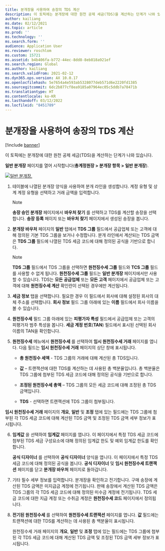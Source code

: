 ```yaml
---
title: 분개장을 사용하여 송장의 TDS 계산
description: 이 토픽에는 분개장에 대한 원천 공제 세금(TDS)을 계산하는 단계가 나와 있습니다.
author: kailiang
ms.date: 02/12/2021
ms.topic: article
ms.prod: ''
ms.technology: ''
ms.search.form: ''
audience: Application User
ms.reviewer: roschlom
ms.custom: 15721
ms.assetid: b4b406fa-b772-44ec-8dd8-8eb818a921ef
ms.search.region: Global
ms.author: kailiang
ms.search.validFrom: 2021-02-12
ms.dyn365.ops.version: AX 10.0.17
ms.openlocfilehash: 5e7654a4e593ab5328077deb571d6e2220fd1385
ms.sourcegitcommit: 6dc2b877cf8ea9185a07964ec05c5ddb7a78471b
ms.translationtype: HT
ms.contentlocale: ko-KR
ms.lasthandoff: 03/12/2022
ms.locfileid: "8451789"
---
```

# <a name="calculate-tds-on-invoices-using-journals"></a>분개장을 사용하여 송장의 TDS 계산

[!include [banner](../includes/banner.md)]

이 토픽에는 분개장에 대한 원천 공제 세금(TDS)을 계산하는 단계가 나와 있습니다.

**일반 분개장** 페이지를 열어 시작합니다(**총계정원장 > 분개장 항목 > 일반 분개장**).

[![일반 분개장.](./media/apac-ind-TDS-57.png)](./media/apac-ind-TDS-57.png)

1. 테이블에 나열된 분개장 양식을 사용하여 분개 라인을 생성합니다. 계정 유형 및 상계 계정 유형을 선택하고 거래 금액을 입력합니다. 

   > [!NOTE]
   > **송장 승인 분개장** 페이지에서 **바우처 찾기** 를 선택하고 TDS를 계산할 송장을 선택합니다. **송장 등록** 페이지 또는 **바우처 찾기** 페이지에서 생성된 송장을 봅니다.  

2. **분개장 바우처** 페이지의 **일반** 탭에서 **TDS 그룹** 필드에서 공급업체 또는 고객에 대해 정의된 기본 TDS 그룹을 보거나 수정합니다. 분개 라인에서 계산되는 TDS 금액은 **TDS 그룹** 필드에 나열된 TDS 세금 코드에 대해 정의된 공식을 기반으로 합니다. 

   > [!NOTE]
   > **TDS 그룹** 필드에서 TDS 그룹을 선택하면 **원천징수세 그룹** 필드와 **TCS 그룹** 필드를 사용할 수 없게 됩니다. **원천징수세 그룹** 필드는 **일반 분개장** 페이지에서만 사용할 수 있습니다. TDS는 **모든 공급업체** 또는 **모든 고객** 페이지에서 공급업체 또는 고객에 대해 **원천징수세 계산** 확인란이 선택된 경우에만 계산됩니다.   

3. **세금 정보** 탭을 선택합니다. 필요한 경우 이 필드에서 회사에 대해 설정된 회사의 대체 주소를 선택합니다. **회사 정보** 필드 그룹 아래에 있는 **이름** 필드에서 회사 이름을 볼 수 있습니다. 

4. **원천징수세** 필드 그룹 아래에 있는 **피평가자 특성** 필드에서 공급업체 또는 고객의 피평가자 범주 특성을 봅니다. **세금 계정 번호**(**TAN**) 필드에서 표시된 선택된 회사 이름의 TAN을 확인합니다.  

5. **원천징수세** 메뉴에서 **원천징수세** 를 선택하여 **임시 원천징수세 거래** 페이지를 엽니다. 다음 필드는 **임시 원천징수세 거래** 페이지의 상단 창에 표시됩니다.

   - **총 원천징수 세액** - TDS 그룹의 거래에 대해 계산된 총 TDS입니다.

   - **값** – 트랜잭션에 대한 TDS를 계산하는 데 사용된 총 백분율입니다. 총 백분율은 TDS 그룹에 첨부된 TDS 세금 코드에 대해 정의된 공식을 기반으로 합니다.

   - **조정된 원천징수세 총액** – TDS 그룹의 모든 세금 코드에 대해 조정된 총 TDS 금액입니다.

   - **TDS** - 선택하면 트랜잭션에 TDS 그룹이 첨부됩니다.

  **임시 원천징수세 거래** 페이지의 **개요**, **일반** 및 **조정** 탭에 있는 필드에는 TDS 그룹에 첨부된 각 TDS 세금 코드에 대해 계산된 TDS 금액 및 조정된 TDS 금액 세부 정보가 표시됩니다.

6. **임계값** 을 선택하여 **임계값** 페이지를 엽니다. 이 페이지에서 특정 TDS 세금 코드에 첨부된 TDS 세금 구성요소에 대해 정의된 임계값 한도 및 예외 임계값 한도를 확인합니다.

   **공식 디자이너** 를 선택하여 **공식 디자이너** 양식을 엽니다. 이 페이지에서 특정 TDS 세금 코드에 대해 정의된 공식을 봅니다. **공식 디자이너** 및 **임시 원천징수세 트랜잭션** 페이지를 닫고 **분개장 바우처** 페이지로 돌아갑니다.

8. 기타 필수 세부 정보를 입력합니다. 분개장을 확인하고 전기합니다. 구매 송장에 계산된 TDS 금액은 미지급금 계정에 전기됩니다. 판매 송장에서 계산된 TDS 금액은 TDS 그룹의 각 TDS 세금 코드에 대해 정의된 미수금 계정에 전기됩니다. TDS 세금 코드에 대한 지급 계정 또는 수취금 계정은 **원천징수세 코드** 페이지에서 정의됩니다.

9. **전기된 원천징수세** 를 선택하여 **원천징수세 트랜잭션** 페이지를 엽니다. **값** 필드에는 트랜잭션에 대한 TDS를 계산하는 데 사용된 총 백분율이 표시됩니다.

   원천징수세 거래 페이지의 **개요**, **일반** 및 **조정** 탭에 있는 필드에는 TDS 그룹에 첨부된 각 TDS 세금 코드에 대해 계산된 TDS 금액 및 조정된 TDS 금액 세부 정보가 표시됩니다.
